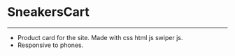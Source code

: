 # SneakersCart

---

- Product card for the site. Made with css html js swiper js.
- Responsive to phones.
